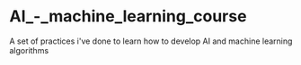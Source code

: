 # AI_-_machine_learning_course
A set of practices i've done to learn how to develop AI and machine learning algorithms
